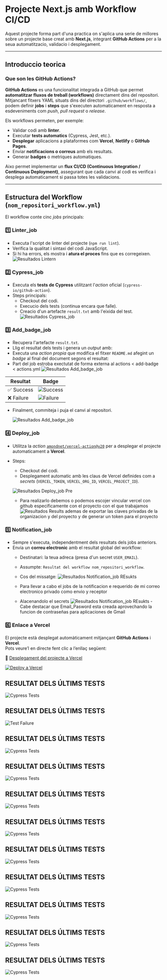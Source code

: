 # Projecte Next.js amb Workflow CI/CD

Aquest projecte forma part d'una practica on s'aplica una serie de millores sobre un projecte base creat amb **Next.js**, integrant **GitHub Actions** per a la seua automatitzacio, validacio i desplegament.

---

## Introduccio teorica

### Que son les GitHub Actions?

**GitHub Actions** es una funcionalitat integrada a GitHub que permet **automatitzar fluxos de treball (workflows)** directament dins del repositori.  
Mitjancant fitxers YAML situats dins del directori `.github/workflows/`, podem definir **jobs** i **steps** que s'executen automaticament en resposta a esdeveniments com *push*, *pull request* o *release*.

Els workflows permeten, per exemple:
- Validar codi amb **linter**.
- Executar **tests automatics** (Cypress, Jest, etc.).
- **Desplegar** aplicacions a plataformes com **Vercel**, **Netlify** o **GitHub Pages**.
- Enviar **notificacions o correus** amb els resultats.
- Generar **badges** o metriques automatiques.

Aixo permet implementar un **flux CI/CD (Continuous Integration / Continuous Deployment)**, assegurant que cada canvi al codi es verifica i desplega automaticament si passa totes les validacions.

---

## Estructura del Workflow (`nom_repositori_workflow.yml`)

El workflow conte cinc *jobs* principals:

### 1️⃣ Linter_job
- Executa l'script de linter del projecte (`npm run lint`).
- Verifica la qualitat i sintaxi del codi JavaScript.
- Si hi ha errors, els mostra i **atura el proces** fins que es corregeixen.
![Resultados Lintern](images/lintern1.png)

### 2️⃣ Cypress_job
- Executa els **tests de Cypress** utilitzant l'*action* oficial (`cypress-io/github-action`).
- Steps principals:
  - Checkout del codi.
  - Execucio dels tests (continua encara que falle).
  - Creacio d'un artefacte `result.txt` amb l'eixida del test.
  ![Resultados Cypress_job](images/cypress1.png)

### 3️⃣ Add_badge_job
- Recupera l'artefacte `result.txt`.
- Llig el resultat dels tests i genera un *output* amb:
- Executa una *action propia* que modifica el fitxer `README.md` afegint un *badge* al final del document segons el resultat:
- Part del job estroba exectutat de forma externa al actions < add-badge < actions.yml
  ![Resultados Add_badge_job](images/add_badge1.png)


| Resultat | Badge |
|-----------|-------|
| ✅ Success | ![Success](https://img.shields.io/badge/tested%20with-Cypress-04C38E.svg) |
| ❌ Failure | ![Failure](https://img.shields.io/badge/test-failure-red) |

- Finalment, commiteja i puja el canvi al repositori.

  ![Resultados Add_badge_job](images/add_badge2.png)

### 4️⃣ Deploy_job
- Utilitza la *action* [`amondnet/vercel-action@v20`](https://github.com/amondnet/vercel-action) per a desplegar el projecte automaticament a **Vercel**.
- Steps:
  - Checkout del codi.
  - Desplegament automatic amb les claus de Vercel definides com a *secrets* (`VERCEL_TOKEN`, `VERCEL_ORG_ID`, `VERCEL_PROJECT_ID`).

  ![Resultados Deploy_job Pre](images/vercel.png)
  - Para realizarlo debemos o podemos escojer vincular vercel con github especificamente con el proyecto con el que trabajamos
  ![Resultados Results](images/vergel2.png) 
  ademas de exportar las claves privadas de la organizacion y del proyecto y de generar un token para el proyecto

### 5️⃣ Notification_job
- Sempre s'executa, independentment dels resultats dels jobs anteriors.
- Envia un **correu electronic** amb el resultat global del workflow:
  - Destinatari: la teua adreca (presa d'un secret `USER_EMAIL`).
  - Assumpte: `Resultat del workflow nom_repositori_workflow`.
  - Cos del missatge:
  ![Resultados Notification_job REsukts](images/notificacion1.png) 

  - Para llevar a cabo el jobs de la notificacion e requerido de mi correo electronico privado como envio y receptor
  - Alacenandolo el secrets 
  ![Resultados Notification_job REsukts](images/notificacion2.png) 
  -Cabe destacar que Email_Pasword esta creada aprovechando la funcion de contraseñas para aplicaciones de Gmail

### 6️⃣ Enlace a Vercel

El projecte està desplegat automàticament mitjançant **GitHub Actions** i **Vercel**.  
Pots veure’l en directe fent clic a l’enllaç següent:

🔗 [Desplegament del projecte a Vercel](https://github-actions-practica-chi.vercel.app/)

[![Deploy a Vercel](https://img.shields.io/badge/Vercel-View%20App-black?logo=vercel)](https://github-actions-practica-chi.vercel.app/)


## RESULTAT DELS ÚLTIMS TESTS
![Cypress Tests](https://img.shields.io/badge/tested%20with-Cypress-04C38E.svg)

## RESULTAT DELS ÚLTIMS TESTS
![Test Failure](https://img.shields.io/badge/test-failure-red)
## RESULTAT DELS ÚLTIMS TESTS
![Cypress Tests](https://img.shields.io/badge/tested%20with-Cypress-04C38E.svg)
## RESULTAT DELS ÚLTIMS TESTS
![Cypress Tests](https://img.shields.io/badge/tested%20with-Cypress-04C38E.svg)
## RESULTAT DELS ÚLTIMS TESTS
![Cypress Tests](https://img.shields.io/badge/tested%20with-Cypress-04C38E.svg)
## RESULTAT DELS ÚLTIMS TESTS
![Cypress Tests](https://img.shields.io/badge/tested%20with-Cypress-04C38E.svg)
## RESULTAT DELS ÚLTIMS TESTS
![Cypress Tests](https://img.shields.io/badge/tested%20with-Cypress-04C38E.svg)
## RESULTAT DELS ÚLTIMS TESTS
![Cypress Tests](https://img.shields.io/badge/tested%20with-Cypress-04C38E.svg)
## RESULTAT DELS ÚLTIMS TESTS
![Cypress Tests](https://img.shields.io/badge/tested%20with-Cypress-04C38E.svg)
## RESULTAT DELS ÚLTIMS TESTS
![Cypress Tests](https://img.shields.io/badge/tested%20with-Cypress-04C38E.svg)
## RESULTAT DELS ÚLTIMS TESTS
![Cypress Tests](https://img.shields.io/badge/tested%20with-Cypress-04C38E.svg)

